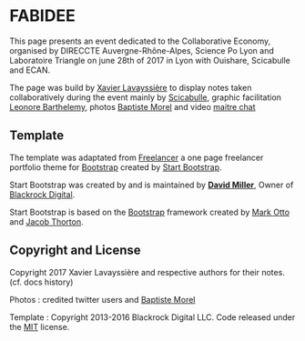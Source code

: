 # FABIDEE

This page presents an event dedicated to the Collaborative Economy, organised by DIRECCTE Auvergne-Rhône-Alpes, Science Po Lyon and Laboratoire Triangle on june 28th of 2017 in Lyon with Ouishare, Scicabulle and ECAN.

The page was build by [Xavier Lavayssière](https://www.linkedin.com/in/lavayssiere/) to display notes taken collaboratively during the event mainly by [Scicabulle](https://scicabulle.com/), graphic facilitation [Leonore Barthelemy](https://www.leonorebarthelemy.fr/), photos [Baptiste Morel](http://atelier56.fr/artistes/baptiste-morel/) and video [maitre chat](http://www.maitrechat.com/)

## Template

The template was adaptated from [Freelancer](http://startbootstrap.com/template-overviews/freelancer/) a one page freelancer portfolio theme for [Bootstrap](http://getbootstrap.com/) created by [Start Bootstrap](http://startbootstrap.com/). 

Start Bootstrap was created by and is maintained by **[David Miller](http://davidmiller.io/)**, Owner of [Blackrock Digital](http://blackrockdigital.io/).

Start Bootstrap is based on the [Bootstrap](http://getbootstrap.com/) framework created by [Mark Otto](https://twitter.com/mdo) and [Jacob Thorton](https://twitter.com/fat).

## Copyright and License

Copyright 2017 Xavier Lavayssière and respective authors for their notes. (cf. docs history)

Photos : credited twitter users and [Baptiste Morel](http://atelier56.fr/artistes/baptiste-morel/)

Template : Copyright 2013-2016 Blackrock Digital LLC. Code released under the [MIT](https://github.com/BlackrockDigital/startbootstrap-freelancer/blob/gh-pages/LICENSE) license. 